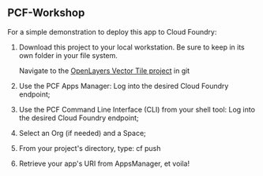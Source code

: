 ## PCF-Workshop

For a simple demonstration to deploy this app to Cloud Foundry:

1. Download this project to your local workstation. Be sure to keep in its own folder in your file system.

   Navigate to the [OpenLayers Vector Tile project](https://github.com/lnguyen2341/OL_Vector_Tile) in git
  
2. Use the PCF Apps Manager: Log into the desired Cloud Foundry endpoint;
3. Use the PCF Command Line Interface (CLI) from your shell tool: Log into the desired Cloud Foundry endpoint;
4. Select an Org (if needed) and a Space;
5. From your project's directory, type: cf push
6. Retrieve your app's URI from AppsManager, et voila!
